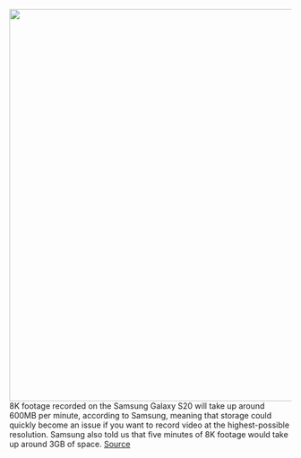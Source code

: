 <img src='https://cdn.vox-cdn.com/thumbor/ePii1O_T-87a5vEvngapHjdVH_0=/0x0:2040x1360/1200x800/filters:focal(683x546:1009x872)/cdn.vox-cdn.com/uploads/chorus_image/image/66299458/vpavic_200206_3899_0166.0.jpg' width='700px' /><br/>
8K footage recorded on the Samsung Galaxy S20 will take up around 600MB per minute, according to Samsung, meaning that storage could quickly become an issue if you want to record video at the highest-possible resolution. Samsung also told us that five minutes of 8K footage would take up around 3GB of space.
<a href='https://www.theverge.com/2020/2/12/21134451/samsung-galaxy-s20-8k-footage-recording-600mb-minute-storage-capacity'> Source <a/>